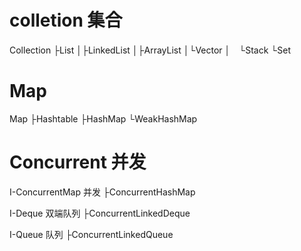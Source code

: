 # colletion 集合
Collection
├List
│├LinkedList
│├ArrayList
│└Vector
│　└Stack
└Set

# Map
Map
├Hashtable
├HashMap
└WeakHashMap

# Concurrent 并发
I-ConcurrentMap 并发
├ConcurrentHashMap

I-Deque 双端队列
├ConcurrentLinkedDeque

I-Queue 队列
├ConcurrentLinkedQueue